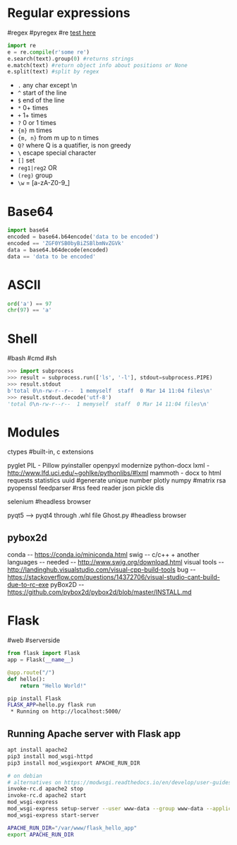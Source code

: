 # Regular expressions
 #regex #pyregex #re
[test here](https://regex101.com/)
```python
import re
e = re.compile(r'some re')
e.search(text).group(0) #returns strings
e.match(text) #return object info about positions or None
e.split(text) #split by regex
```
- `.` any char except \n
- `^` start of the line
- `$` end of the line
- `*` 0+ times
- `+` 1+ times
- `?` 0 or 1 times
- `{m}` m times
- `{m, n}` from m up to n times
- `Q?` where Q is a quatifier, is non greedy
- `\` escape special character
- `[]` set
- `reg1|reg2` OR
- `(reg)` group
- `\w` = [a-zA-Z0-9_]

# Base64
```python
import base64
encoded = base64.b64encode('data to be encoded')
encoded == 'ZGF0YSB0byBiZSBlbmNvZGVk'
data = base64.b64decode(encoded)
data == 'data to be encoded'
```

# ASCII
```python
ord('a') == 97
chr(97) == 'a'
```

# Shell
 #bash #cmd #sh
```python
>>> import subprocess
>>> result = subprocess.run(['ls', '-l'], stdout=subprocess.PIPE)
>>> result.stdout
b'total 0\n-rw-r--r--  1 memyself  staff  0 Mar 14 11:04 files\n'
>>> result.stdout.decode('utf-8')
'total 0\n-rw-r--r--  1 memyself  staff  0 Mar 14 11:04 files\n'
```

# Modules
ctypes #built-in, c extensions

pyglet
PIL - Pillow
pyinstaller
openpyxl
modernize
python-docx
lxml - http://www.lfd.uci.edu/~gohlke/pythonlibs/#lxml
mammoth - docx to html
requests
statistics
uuid #generate unique number
plotly
numpy #matrix
rsa
pyopenssl
feedparser #rss feed reader
json
pickle
dis

selenium #headless browser

pyqt5 --> pyqt4 through .whl file
Ghost.py #headless browser

pybox2d
-------
conda -- https://conda.io/miniconda.html
swig -- c/c++ + another languages -- needed -- http://www.swig.org/download.html
visual tools -- http://landinghub.visualstudio.com/visual-cpp-build-tools
bug -- https://stackoverflow.com/questions/14372706/visual-studio-cant-build-due-to-rc-exe
pyBox2D -- https://github.com/pybox2d/pybox2d/blob/master/INSTALL.md

# Flask
 #web #serverside
```python
from flask import Flask
app = Flask(__name__)

@app.route("/")
def hello():
    return "Hello World!"
```
```sh
pip install Flask
FLASK_APP=hello.py flask run
 * Running on http://localhost:5000/
```

## Running Apache server with Flask app

```sh
apt install apache2
pip3 install mod_wsgi-httpd
pip3 install mod_wsgiexport APACHE_RUN_DIR

# on debian
# alternatives on https://modwsgi.readthedocs.io/en/develop/user-guides/quick-installation-guide.html#restart-apache-web-server
invoke-rc.d apache2 stop
invoke-rc.d apache2 start
mod_wsgi-express
mod_wsgi-express setup-server --user www-data --group www-data --application-type module  --entry-point /var/www/flask_hello_app/hello.py --port 80
mod_wsgi-express start-server

APACHE_RUN_DIR="/var/www/flask_hello_app"
export APACHE_RUN_DIR
```
